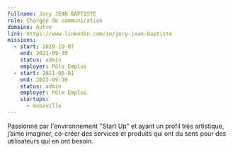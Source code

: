 ```yaml
---
fullname: Jory JEAN-BAPTISTE
role: Chargée de communication
domaine: Autre
link: https://www.linkedin.com/in/jory-jean-baptiste
missions:
  - start: 2019-10-07
    end: 2021-09-30
    status: admin
    employer: Pôle Emploi
  - start: 2021-06-01
    end: 2022-09-30
    status: admin
    employer: Pôle Emploi
    startups:
      - mobiville
---
```

Passionné par l'environnement "Start Up" et ayant un profil très artistique, j’aime imaginer, co-créer des services et produits qui ont du sens pour des utilisateurs qui en ont besoin.